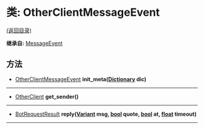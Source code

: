 # 类: OtherClientMessageEvent  
[(返回目录)](README.md)  
  
**继承自:** [MessageEvent](MessageEvent.md)  
  
## 方法 
  
- [OtherClientMessageEvent](OtherClientMessageEvent.md) **init_meta([Dictionary](https://docs.godotengine.org/en/latest/classes/class_dictionary.html) dic)**  
  
---  
  
- [OtherClient](OtherClient.md) **get_sender()**  
  
---  
  
- [BotRequestResult](BotRequestResult.md) **reply([Variant](https://docs.godotengine.org/en/latest/classes/class_variant.html) msg, [bool](https://docs.godotengine.org/en/latest/classes/class_bool.html) quote, [bool](https://docs.godotengine.org/en/latest/classes/class_bool.html) at, [float](https://docs.godotengine.org/en/latest/classes/class_float.html) timeout)**  
  
---  
  

